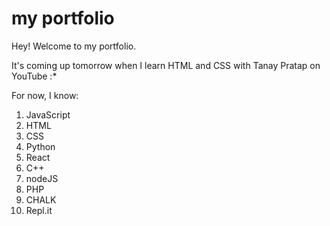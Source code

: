 # my portfolio

Hey! Welcome to my portfolio. 

It's coming up tomorrow when I learn HTML and CSS with Tanay Pratap on YouTube :*

For now, I know:

1. JavaScript
2. HTML
3. CSS
4. Python
5. React
6. C++
7. nodeJS
8. PHP
9. CHALK
10. Repl.it
